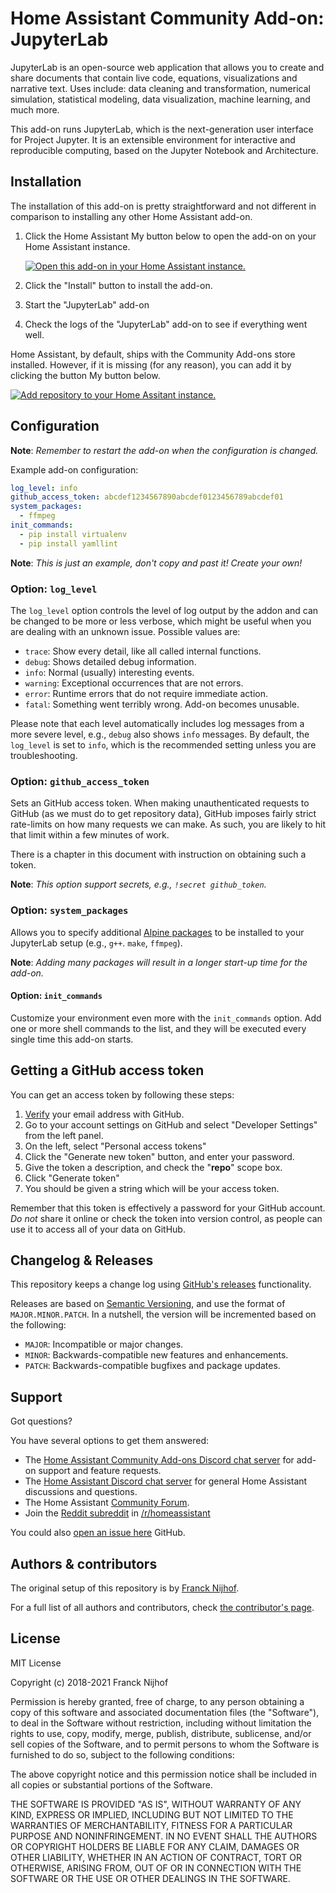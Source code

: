 # Home Assistant Community Add-on: JupyterLab

JupyterLab is an open-source web application that allows you to create and share
documents that contain live code, equations, visualizations and narrative text.
Uses include: data cleaning and transformation, numerical simulation,
statistical modeling, data visualization, machine learning, and much more.

This add-on runs JupyterLab, which is the next-generation user interface for
Project Jupyter. It is an extensible environment for interactive and
reproducible computing, based on the Jupyter Notebook and Architecture.

## Installation

The installation of this add-on is pretty straightforward and not different in
comparison to installing any other Home Assistant add-on.

1. Click the Home Assistant My button below to open the add-on on your Home
   Assistant instance.

   [![Open this add-on in your Home Assistant instance.][addon-badge]][addon]

1. Click the "Install" button to install the add-on.
1. Start the "JupyterLab" add-on
1. Check the logs of the "JupyterLab" add-on to see if everything went well.

Home Assistant, by default, ships with the Community Add-ons store installed.
However, if it is missing (for any reason), you can add it by clicking the
button My button below.

[![Add repository to your Home Assitant instance.][repository-badge]][repository]

## Configuration

**Note**: _Remember to restart the add-on when the configuration is changed._

Example add-on configuration:

```yaml
log_level: info
github_access_token: abcdef1234567890abcdef0123456789abcdef01
system_packages:
  - ffmpeg
init_commands:
  - pip install virtualenv
  - pip install yamllint
```

**Note**: _This is just an example, don't copy and past it! Create your own!_

### Option: `log_level`

The `log_level` option controls the level of log output by the addon and can
be changed to be more or less verbose, which might be useful when you are
dealing with an unknown issue. Possible values are:

- `trace`: Show every detail, like all called internal functions.
- `debug`: Shows detailed debug information.
- `info`: Normal (usually) interesting events.
- `warning`: Exceptional occurrences that are not errors.
- `error`: Runtime errors that do not require immediate action.
- `fatal`: Something went terribly wrong. Add-on becomes unusable.

Please note that each level automatically includes log messages from a
more severe level, e.g., `debug` also shows `info` messages. By default,
the `log_level` is set to `info`, which is the recommended setting unless
you are troubleshooting.

### Option: `github_access_token`

Sets an GitHub access token. When making unauthenticated requests to GitHub
(as we must do to get repository data), GitHub imposes fairly strict rate-limits
on how many requests we can make. As such, you are likely to hit that limit
within a few minutes of work.

There is a chapter in this document with instruction on obtaining such a token.

**Note**: _This option support secrets, e.g., `!secret github_token`._

### Option: `system_packages`

Allows you to specify additional [Alpine packages][alpine-packages] to be
installed to your JupyterLab setup (e.g., `g++`. `make`, `ffmpeg`).

**Note**: _Adding many packages will result in a longer start-up time
for the add-on._

#### Option: `init_commands`

Customize your environment even more with the `init_commands` option.
Add one or more shell commands to the list, and they will be executed every
single time this add-on starts.

## Getting a GitHub access token

You can get an access token by following these steps:

1. [Verify][github-verify] your email address with GitHub.
1. Go to your account settings on GitHub and select "Developer Settings"
   from the left panel.
1. On the left, select "Personal access tokens"
1. Click the "Generate new token" button, and enter your password.
1. Give the token a description, and check the "**repo**" scope box.
1. Click "Generate token"
1. You should be given a string which will be your access token.

Remember that this token is effectively a password for your GitHub account.
_Do not_ share it online or check the token into version control,
as people can use it to access all of your data on GitHub.

## Changelog & Releases

This repository keeps a change log using [GitHub's releases][releases]
functionality.

Releases are based on [Semantic Versioning][semver], and use the format
of `MAJOR.MINOR.PATCH`. In a nutshell, the version will be incremented
based on the following:

- `MAJOR`: Incompatible or major changes.
- `MINOR`: Backwards-compatible new features and enhancements.
- `PATCH`: Backwards-compatible bugfixes and package updates.

## Support

Got questions?

You have several options to get them answered:

- The [Home Assistant Community Add-ons Discord chat server][discord] for add-on
  support and feature requests.
- The [Home Assistant Discord chat server][discord-ha] for general Home
  Assistant discussions and questions.
- The Home Assistant [Community Forum][forum].
- Join the [Reddit subreddit][reddit] in [/r/homeassistant][reddit]

You could also [open an issue here][issue] GitHub.

## Authors & contributors

The original setup of this repository is by [Franck Nijhof][frenck].

For a full list of all authors and contributors,
check [the contributor's page][contributors].

## License

MIT License

Copyright (c) 2018-2021 Franck Nijhof

Permission is hereby granted, free of charge, to any person obtaining a copy
of this software and associated documentation files (the "Software"), to deal
in the Software without restriction, including without limitation the rights
to use, copy, modify, merge, publish, distribute, sublicense, and/or sell
copies of the Software, and to permit persons to whom the Software is
furnished to do so, subject to the following conditions:

The above copyright notice and this permission notice shall be included in all
copies or substantial portions of the Software.

THE SOFTWARE IS PROVIDED "AS IS", WITHOUT WARRANTY OF ANY KIND, EXPRESS OR
IMPLIED, INCLUDING BUT NOT LIMITED TO THE WARRANTIES OF MERCHANTABILITY,
FITNESS FOR A PARTICULAR PURPOSE AND NONINFRINGEMENT. IN NO EVENT SHALL THE
AUTHORS OR COPYRIGHT HOLDERS BE LIABLE FOR ANY CLAIM, DAMAGES OR OTHER
LIABILITY, WHETHER IN AN ACTION OF CONTRACT, TORT OR OTHERWISE, ARISING FROM,
OUT OF OR IN CONNECTION WITH THE SOFTWARE OR THE USE OR OTHER DEALINGS IN THE
SOFTWARE.

[addon-badge]: https://my.home-assistant.io/badges/supervisor_addon.svg
[addon]: https://my.home-assistant.io/redirect/supervisor_addon/?addon=a0d7b954_jupyterlablite
[alpine-packages]: https://pkgs.alpinelinux.org/packages
[contributors]: https://github.com/hassio-addons/addon-jupyterlab/graphs/contributors
[discord-ha]: https://discord.gg/c5DvZ4e
[discord]: https://discord.me/hassioaddons
[forum-shield]: https://img.shields.io/badge/community-forum-brightgreen.svg
[forum]: https://community.home-assistant.io/t/home-assistant-community-add-on-jupyterlab/87337?u=frenck
[frenck]: https://github.com/frenck
[github-verify]: https://help.github.com/articles/verifying-your-email-address
[issue]: https://github.com/hassio-addons/addon-jupyterlab/issues
[python-packages]: https://pypi.org/
[reddit]: https://reddit.com/r/homeassistant
[releases]: https://github.com/hassio-addons/addon-jupyterlab/releases
[repository-badge]: https://my.home-assistant.io/badges/supervisor_add_addon_repository.svg
[repository]: https://my.home-assistant.io/redirect/supervisor_add_addon_repository/?repository_url=https%3A%2F%2Fgithub.com%2Fhassio-addons%2Frepository
[semver]: http://semver.org/spec/v2.0.0.htm
